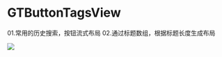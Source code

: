 # GTButtonTagsView

01.常用的历史搜索，按钮流式布局
02.通过标题数组，根据标题长度生成布局

![](https://github.com/zgtios/images/blob/master/EN6JTpRABw.gif)
